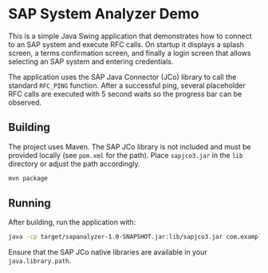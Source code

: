 # SAP System Analyzer Demo

This is a simple Java Swing application that demonstrates how to connect to an SAP system and execute RFC calls. On startup it displays a splash screen, a terms confirmation screen, and finally a login screen that allows selecting an SAP system and entering credentials.

The application uses the SAP Java Connector (JCo) library to call the standard `RFC_PING` function. After a successful ping, several placeholder RFC calls are executed with 5 second waits so the progress bar can be observed.

## Building

The project uses Maven. The SAP JCo library is not included and must be provided locally (see `pom.xml` for the path). Place `sapjco3.jar` in the `lib` directory or adjust the path accordingly.

```bash
mvn package
```

## Running

After building, run the application with:

```bash
java -cp target/sapanalyzer-1.0-SNAPSHOT.jar:lib/sapjco3.jar com.example.sapanalyzer.App
```

Ensure that the SAP JCo native libraries are available in your `java.library.path`.
